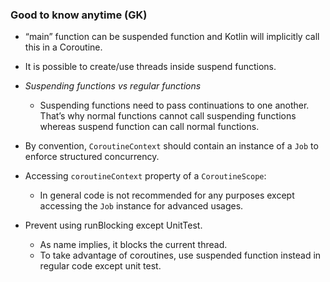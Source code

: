 ### Good to know anytime (GK)

- “main” function can be suspended function and Kotlin will implicitly call this in a Coroutine.
- It is possible to create/use threads inside suspend functions.
- *Suspending functions vs regular functions*
    - Suspending functions need to pass continuations to one another. That’s why normal functions
      cannot call suspending functions whereas suspend function can call normal functions.

- By convention, `CoroutineContext` should contain an instance of a `Job` to enforce structured
  concurrency.
- Accessing `coroutineContext` property of a `CoroutineScope`:
    - In general code is not recommended for any purposes except accessing the `Job` instance for
      advanced usages.

- Prevent using runBlocking except UnitTest.
    - As name implies, it blocks the current thread.
    - To take advantage of coroutines, use suspended function instead in regular code except unit
      test.